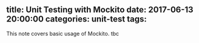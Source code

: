 title: Unit Testing with Mockito
date: 2017-06-13 20:00:00
categories: unit-test
tags:
---
This note covers basic usage of Mockito.
tbc